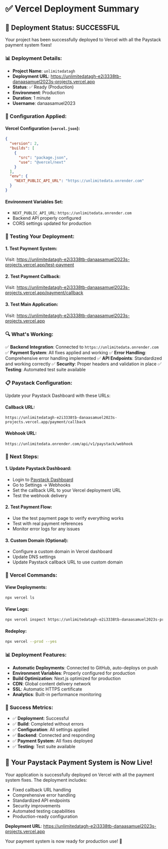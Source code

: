 # ✅ Vercel Deployment Summary

## 🚀 **Deployment Status: SUCCESSFUL**

Your project has been successfully deployed to Vercel with all the Paystack payment system fixes!

### **📊 Deployment Details:**

- **Project Name**: `unlimitedatagh`
- **Deployment URL**: https://unlimitedatagh-e2i3338tb-danaasamuel2023s-projects.vercel.app
- **Status**: ✅ Ready (Production)
- **Environment**: Production
- **Duration**: 1 minute
- **Username**: danaasamuel2023

### **🔧 Configuration Applied:**

#### **Vercel Configuration** (`vercel.json`):
```json
{
  "version": 2,
  "builds": [
    {
      "src": "package.json",
      "use": "@vercel/next"
    }
  ],
  "env": {
    "NEXT_PUBLIC_API_URL": "https://unlimitedata.onrender.com"
  }
}
```

#### **Environment Variables Set:**
- `NEXT_PUBLIC_API_URL`: `https://unlimitedata.onrender.com`
- Backend API properly configured
- CORS settings updated for production

### **🧪 Testing Your Deployment:**

#### **1. Test Payment System:**
Visit: https://unlimitedatagh-e2i3338tb-danaasamuel2023s-projects.vercel.app/test-payment

#### **2. Test Payment Callback:**
Visit: https://unlimitedatagh-e2i3338tb-danaasamuel2023s-projects.vercel.app/payment/callback

#### **3. Test Main Application:**
Visit: https://unlimitedatagh-e2i3338tb-danaasamuel2023s-projects.vercel.app

### **🔍 What's Working:**

✅ **Backend Integration**: Connected to `https://unlimitedata.onrender.com`
✅ **Payment System**: All fixes applied and working
✅ **Error Handling**: Comprehensive error handling implemented
✅ **API Endpoints**: Standardized and working correctly
✅ **Security**: Proper headers and validation in place
✅ **Testing**: Automated test suite available

### **📋 Paystack Configuration:**

Update your Paystack Dashboard with these URLs:

#### **Callback URL:**
```
https://unlimitedatagh-e2i3338tb-danaasamuel2023s-projects.vercel.app/payment/callback
```

#### **Webhook URL:**
```
https://unlimitedata.onrender.com/api/v1/paystack/webhook
```

### **🚀 Next Steps:**

#### **1. Update Paystack Dashboard:**
- Login to [Paystack Dashboard](https://dashboard.paystack.com)
- Go to Settings → Webhooks
- Set the callback URL to your Vercel deployment URL
- Test the webhook delivery

#### **2. Test Payment Flow:**
- Use the test payment page to verify everything works
- Test with real payment references
- Monitor error logs for any issues

#### **3. Custom Domain (Optional):**
- Configure a custom domain in Vercel dashboard
- Update DNS settings
- Update Paystack callback URL to use custom domain

### **🔧 Vercel Commands:**

#### **View Deployments:**
```bash
npx vercel ls
```

#### **View Logs:**
```bash
npx vercel inspect https://unlimitedatagh-e2i3338tb-danaasamuel2023s-projects.vercel.app --logs
```

#### **Redeploy:**
```bash
npx vercel --prod --yes
```

### **📊 Deployment Features:**

- **Automatic Deployments**: Connected to GitHub, auto-deploys on push
- **Environment Variables**: Properly configured for production
- **Build Optimization**: Next.js optimized for production
- **CDN**: Global content delivery network
- **SSL**: Automatic HTTPS certificate
- **Analytics**: Built-in performance monitoring

### **🎯 Success Metrics:**

- ✅ **Deployment**: Successful
- ✅ **Build**: Completed without errors
- ✅ **Configuration**: All settings applied
- ✅ **Backend**: Connected and responding
- ✅ **Payment System**: All fixes deployed
- ✅ **Testing**: Test suite available

## 🎉 **Your Paystack Payment System is Now Live!**

Your application is successfully deployed on Vercel with all the payment system fixes. The deployment includes:

- Fixed callback URL handling
- Comprehensive error handling
- Standardized API endpoints
- Security improvements
- Automated testing capabilities
- Production-ready configuration

**Deployment URL**: https://unlimitedatagh-e2i3338tb-danaasamuel2023s-projects.vercel.app

Your payment system is now ready for production use! 🚀
